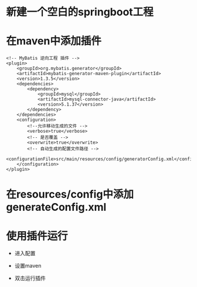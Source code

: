 # 新建一个空白的springboot工程
# 在maven中添加插件
```
<!-- MyBatis 逆向工程 插件 -->
<plugin>
    <groupId>org.mybatis.generator</groupId>
    <artifactId>mybatis-generator-maven-plugin</artifactId>
    <version>1.3.5</version>
    <dependencies>
        <dependency>
            <groupId>mysql</groupId>
            <artifactId>mysql-connector-java</artifactId>
            <version>5.1.37</version>
        </dependency>
    </dependencies>
    <configuration>
        <!--允许移动生成的文件 -->
        <verbose>true</verbose>
        <!-- 是否覆盖 -->
        <overwrite>true</overwrite>
        <!-- 自动生成的配置文件路径 -->
        <configurationFile>src/main/resources/config/generatorConfig.xml</configurationFile>
    </configuration>
</plugin>
```

# 在resources/config中添加generateConfig.xml

# 使用插件运行
* 进入配置

* 设置maven

* 双击运行插件
